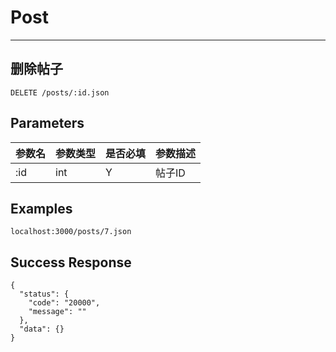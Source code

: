 # Post
---
## 删除帖子

```
DELETE /posts/:id.json
```

## Parameters

|参数名|参数类型|是否必填|参数描述|
|-----|--------|-------|--------|
|:id|int|Y|帖子ID|


## Examples
```
localhost:3000/posts/7.json
```

## Success Response
```
{
  "status": {
    "code": "20000",
    "message": ""
  },
  "data": {}
}
```
